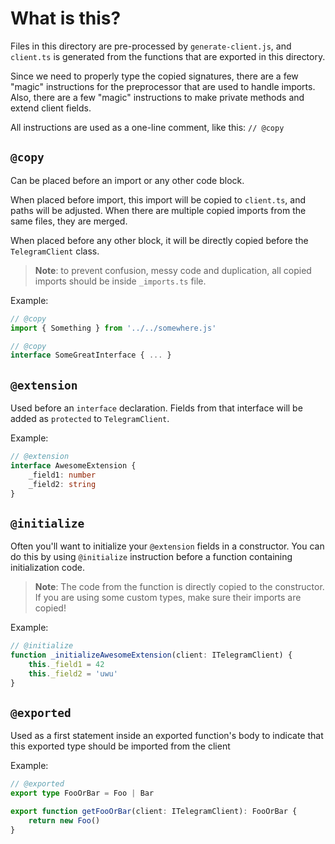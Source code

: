 # What is this?

Files in this directory are pre-processed by `generate-client.js`, and `client.ts` is generated from the functions that
are exported in this directory.

Since we need to properly type the copied signatures, there are a few "magic" instructions for the preprocessor that are
used to handle imports. Also, there are a few "magic" instructions to make private methods and extend client fields.

All instructions are used as a one-line comment, like this: `// @copy`

## `@copy`

Can be placed before an import or any other code block.

When placed before import, this import will be copied to `client.ts`, and paths will be adjusted. When there are
multiple copied imports from the same files, they are merged.

When placed before any other block, it will be directly copied before the `TelegramClient` class.

> **Note**: to prevent confusion, messy code and duplication,
> all copied imports should be inside `_imports.ts` file.

Example:

```typescript
// @copy
import { Something } from '../../somewhere.js'

// @copy
interface SomeGreatInterface { ... }
```

## `@extension`

Used before an `interface` declaration. Fields from that interface will be added as `protected`
to `TelegramClient`.

Example:

```typescript
// @extension
interface AwesomeExtension {
    _field1: number
    _field2: string
}
```

## `@initialize`

Often you'll want to initialize your `@extension` fields in a constructor. You can do this by using `@initialize`
instruction before a function containing initialization code.

> **Note**: The code from the function is directly copied to the constructor.
> If you are using some custom types, make sure their imports are copied!

Example:

```typescript
// @initialize
function _initializeAwesomeExtension(client: ITelegramClient) {
    this._field1 = 42
    this._field2 = 'uwu'
}
```

## `@exported`

Used as a first statement inside an exported function's body to indicate that
this exported type should be imported from the client

Example:

```typescript
// @exported
export type FooOrBar = Foo | Bar

export function getFooOrBar(client: ITelegramClient): FooOrBar {
    return new Foo()
}
```
